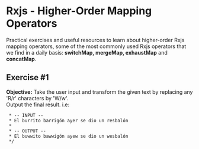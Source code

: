 # Rxjs - Higher-Order Mapping Operators

Practical exercises and useful resources to learn about higher-order Rxjs mapping operators, some of the most commonly used Rxjs operators that we find in a daily basis: **switchMap, mergeMap, exhaustMap** and **concatMap**.

## Exercise #1

**Objective:**
Take the user input and transform the given text by replacing any 'R/r' characters by 'W/w'.  
Output the final result. i.e:

```
 * -- INPUT --
 * El burrito barrigón ayer se dio un resbalón
 * 
 * -- OUTPUT --
 * El buwwito bawwigón ayew se dio un wesbalón
 */
```
